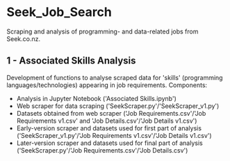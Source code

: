 # Seek_Job_Search
Scraping and analysis of programming- and data-related jobs from Seek.co.nz.

## 1 - Associated Skills Analysis
Development of functions to analyse scraped data for 'skills' (programming languages/technologies) appearing in job requirements.
Components:
- Analysis in Jupyter Notebook ('Associated Skills.ipynb')
- Web scraper for data scraping ('SeekScraper.py'/'SeekScraper_v1.py')
- Datasets obtained from web scraper ('Job Requirements.csv'/'Job Requirements v1.csv' and 'Job Details.csv'/'Job Details v1.csv')
- Early-version scraper and datasets used for first part of analysis ('SeekScraper_v1.py'/'Job Requirements v1.csv'/'Job Details v1.csv')
- Later-version scraper and datasets used for final part of analysis ('SeekScraper.py'/'Job Requirements.csv'/'Job Details.csv')
